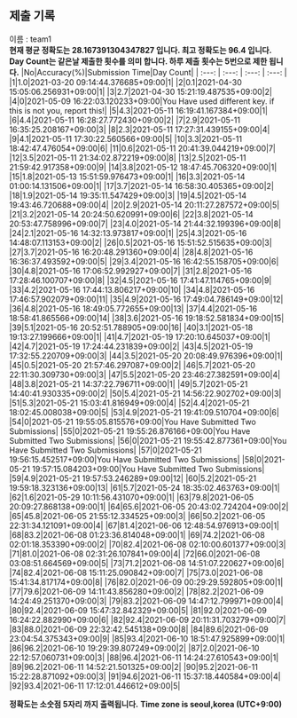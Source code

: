 


  
## 제출 기록  
이름 : team1  
**현재 평균 정확도는 28.167391304347827 입니다. 최고 정확도는 96.4 입니다.**  
**Day Count는 같은날 제출한 횟수를 의미 합니다. 하루 제출 횟수는 5번으로 제한 됩니다.**
|No|Accuracy(%)|Submission Time|Day Count|
| :---: | :---: | :---: | :---: |
|1|1.0|2021-03-20 09:14:44.376685+09:00|1|
|2|0.1|2021-04-30 15:05:06.256931+09:00|1|
|3|2.7|2021-04-30 15:21:19.487535+09:00|2|
|4|0|2021-05-09 16:22:03.120233+09:00|You Have used different key. if this is not you, report this!|
|5|4.3|2021-05-11 16:19:41.167384+09:00|1|
|6|4.4|2021-05-11 16:28:27.772430+09:00|2|
|7|2.9|2021-05-11 16:35:25.208167+09:00|3|
|8|2.3|2021-05-11 17:27:31.439155+09:00|4|
|9|4.1|2021-05-11 17:30:22.560566+09:00|5|
|10|3.3|2021-05-11 18:42:47.476054+09:00|6|
|11|0.6|2021-05-11 20:41:39.044219+09:00|7|
|12|3.5|2021-05-11 21:34:02.872219+09:00|8|
|13|2.5|2021-05-11 21:59:42.917358+09:00|9|
|14|3.8|2021-05-12 18:47:45.706320+09:00|1|
|15|1.8|2021-05-13 15:51:59.976473+09:00|1|
|16|3.3|2021-05-14 01:00:14.131506+09:00|1|
|17|3.7|2021-05-14 16:58:30.405365+09:00|2|
|18|1.9|2021-05-14 19:35:11.547429+09:00|3|
|19|4.5|2021-05-14 19:43:46.720688+09:00|4|
|20|2.9|2021-05-14 20:11:27.287572+09:00|5|
|21|3.2|2021-05-14 20:24:50.620991+09:00|6|
|22|3.8|2021-05-14 20:53:47.758996+09:00|7|
|23|4.0|2021-05-14 21:44:32.199396+09:00|8|
|24|2.1|2021-05-16 14:32:13.973817+09:00|1|
|25|4.3|2021-05-16 14:48:07.113153+09:00|2|
|26|0.5|2021-05-16 15:51:52.515635+09:00|3|
|27|3.7|2021-05-16 16:20:48.291360+09:00|4|
|28|4.8|2021-05-16 16:36:37.493592+09:00|5|
|29|3.4|2021-05-16 16:42:55.158705+09:00|6|
|30|4.8|2021-05-16 17:06:52.992927+09:00|7|
|31|2.8|2021-05-16 17:28:46.100707+09:00|8|
|32|4.5|2021-05-16 17:41:47.114765+09:00|9|
|33|4.2|2021-05-16 17:44:13.806217+09:00|10|
|34|4.8|2021-05-16 17:46:57.902079+09:00|11|
|35|4.9|2021-05-16 17:49:04.786149+09:00|12|
|36|4.8|2021-05-16 18:49:05.772655+09:00|13|
|37|4.4|2021-05-16 18:58:41.865566+09:00|14|
|38|3.6|2021-05-16 19:18:52.581834+09:00|15|
|39|5.1|2021-05-16 20:52:51.788905+09:00|16|
|40|3.1|2021-05-18 19:13:27.199666+09:00|1|
|41|4.7|2021-05-19 17:20:10.645037+09:00|1|
|42|4.7|2021-05-19 17:24:44.231839+09:00|2|
|43|4.5|2021-05-19 17:32:55.220709+09:00|3|
|44|3.5|2021-05-20 20:08:49.976396+09:00|1|
|45|0.5|2021-05-20 21:57:46.297087+09:00|2|
|46|5.7|2021-05-20 22:11:30.309730+09:00|3|
|47|5.5|2021-05-20 23:46:27.382591+09:00|4|
|48|3.8|2021-05-21 14:37:22.796711+09:00|1|
|49|5.7|2021-05-21 14:40:41.930335+09:00|2|
|50|5.4|2021-05-21 14:56:22.902702+09:00|3|
|51|5.3|2021-05-21 15:03:41.816949+09:00|4|
|52|4.4|2021-05-21 18:02:45.008038+09:00|5|
|53|4.9|2021-05-21 19:41:09.510704+09:00|6|
|54|0|2021-05-21 19:55:05.815576+09:00|You Have Submitted Two Submissions|
|55|0|2021-05-21 19:55:26.876166+09:00|You Have Submitted Two Submissions|
|56|0|2021-05-21 19:55:42.877361+09:00|You Have Submitted Two Submissions|
|57|0|2021-05-21 19:56:15.452517+09:00|You Have Submitted Two Submissions|
|58|0|2021-05-21 19:57:15.084203+09:00|You Have Submitted Two Submissions|
|59|4.9|2021-05-21 19:57:53.246289+09:00|12|
|60|5.2|2021-05-21 19:59:18.323136+09:00|13|
|61|5.7|2021-05-24 18:35:02.463763+09:00|1|
|62|1.6|2021-05-29 10:11:56.431070+09:00|1|
|63|79.8|2021-06-05 20:09:27.868138+09:00|1|
|64|65.6|2021-06-05 20:43:02.724204+09:00|2|
|65|45.8|2021-06-05 21:55:12.334525+09:00|3|
|66|50.2|2021-06-05 22:31:34.121091+09:00|4|
|67|81.4|2021-06-06 12:48:54.976913+09:00|1|
|68|83.2|2021-06-08 01:23:36.814048+09:00|1|
|69|74.2|2021-06-08 02:01:18.353390+09:00|2|
|70|82.4|2021-06-08 02:10:00.601377+09:00|3|
|71|81.0|2021-06-08 02:31:26.107841+09:00|4|
|72|66.0|2021-06-08 03:08:51.664569+09:00|5|
|73|71.2|2021-06-08 14:51:07.220627+09:00|6|
|74|82.4|2021-06-08 15:11:25.090842+09:00|7|
|75|73.0|2021-06-08 15:41:34.817174+09:00|8|
|76|82.0|2021-06-09 00:29:29.592805+09:00|1|
|77|79.6|2021-06-09 14:11:43.856280+09:00|2|
|78|82.2|2021-06-09 14:24:49.251370+09:00|3|
|79|83.2|2021-06-09 14:47:12.799971+09:00|4|
|80|92.4|2021-06-09 15:47:32.842329+09:00|5|
|81|92.0|2021-06-09 16:24:22.882990+09:00|6|
|82|92.4|2021-06-09 20:11:31.703279+09:00|7|
|83|88.0|2021-06-09 22:32:42.545138+09:00|8|
|84|89.6|2021-06-09 23:04:54.375343+09:00|9|
|85|93.4|2021-06-10 18:51:47.925899+09:00|1|
|86|96.2|2021-06-10 19:29:39.807249+09:00|2|
|87|2.0|2021-06-10 22:12:57.060731+09:00|3|
|88|96.4|2021-06-11 14:24:27.610543+09:00|1|
|89|96.2|2021-06-11 14:52:21.501325+09:00|2|
|90|95.2|2021-06-11 15:22:28.871092+09:00|3|
|91|94.6|2021-06-11 15:37:18.440584+09:00|4|
|92|93.4|2021-06-11 17:12:01.446612+09:00|5|


**정확도는 소숫점 5자리 까지 출력됩니다.**
**Time zone is seoul,korea (UTC+9:00)**
